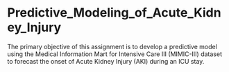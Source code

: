 # Predictive_Modeling_of_Acute_Kidney_Injury
The primary objective of this assignment is to develop a predictive model using the Medical Information Mart for Intensive Care III (MIMIC-III) dataset to forecast the onset of Acute Kidney Injury (AKI) during an ICU stay.
